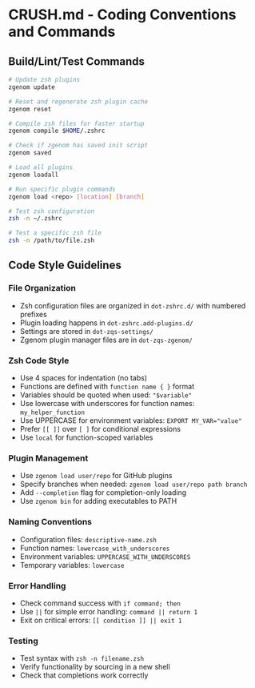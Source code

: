 # CRUSH.md - Coding Conventions and Commands

## Build/Lint/Test Commands

```bash
# Update zsh plugins
zgenom update

# Reset and regenerate zsh plugin cache
zgenom reset

# Compile zsh files for faster startup
zgenom compile $HOME/.zshrc

# Check if zgenom has saved init script
zgenom saved

# Load all plugins
zgenom loadall

# Run specific plugin commands
zgenom load <repo> [location] [branch]

# Test zsh configuration
zsh -n ~/.zshrc

# Test a specific zsh file
zsh -n /path/to/file.zsh
```

## Code Style Guidelines

### File Organization
- Zsh configuration files are organized in `dot-zshrc.d/` with numbered prefixes
- Plugin loading happens in `dot-zshrc.add-plugins.d/`
- Settings are stored in `dot-zqs-settings/`
- Zgenom plugin manager files are in `dot-zqs-zgenom/`

### Zsh Code Style
- Use 4 spaces for indentation (no tabs)
- Functions are defined with `function name { }` format
- Variables should be quoted when used: `"$variable"`
- Use lowercase with underscores for function names: `my_helper_function`
- Use UPPERCASE for environment variables: `EXPORT MY_VAR="value"`
- Prefer `[[ ]]` over `[ ]` for conditional expressions
- Use `local` for function-scoped variables

### Plugin Management
- Use `zgenom load user/repo` for GitHub plugins
- Specify branches when needed: `zgenom load user/repo path branch`
- Add `--completion` flag for completion-only loading
- Use `zgenom bin` for adding executables to PATH

### Naming Conventions
- Configuration files: `descriptive-name.zsh`
- Function names: `lowercase_with_underscores`
- Environment variables: `UPPERCASE_WITH_UNDERSCORES`
- Temporary variables: `lowercase`

### Error Handling
- Check command success with `if command; then`
- Use `||` for simple error handling: `command || return 1`
- Exit on critical errors: `[[ condition ]] || exit 1`

### Testing
- Test syntax with `zsh -n filename.zsh`
- Verify functionality by sourcing in a new shell
- Check that completions work correctly
